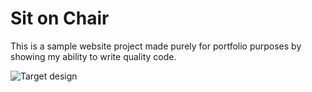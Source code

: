 # Sit on Chair

This is a sample website project made purely for portfolio purposes by showing my ability to write quality code.

![Target design](https://raw.githubusercontent.com/CodersLab/POZ_FRO_W_04_Zaawansowany_HTML_CSS/master/4_Warsztaty/warsztat1.jpg?token=AH4Q4086W2TEolz5uLvNLXiZGP1uNYnnks5Z9FTHwA%3D%3D)
